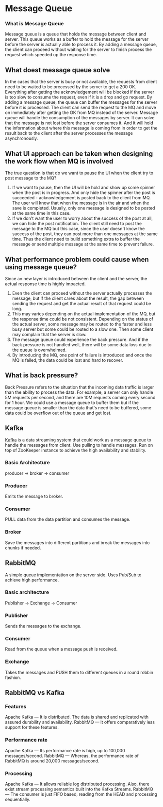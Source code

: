 # Message Queue

### What is Message Queue
Message queue is a queue that holds the message between client and server. This queue works as a buffer to hold the message for the server before the server is actually able to process it. By adding a message queue, the client can proceed without waiting for the server to finish process the request which speeded up the response time.

## What doest message queue solve
In the cases that the server is busy or not available, the requests from client need to be waited to be precessed by the server to get a 200 OK. Everything after getting the acknowledgement will be blocked if the server is too slow to consume the request, even if it is a drop and go request. By adding a message queue, the queue can buffer the messages for the server before it is processed. The client can send the request to the MQ and move on immediately after getting the OK from MQ instead of the server. Message queue will handle the consumption of the messages by server. It can solve that the message is not lost before the server consumes it. And it will hold the information about where this message is coming from in order to get the result back to the client after the server processes the message asynchronously.

## What UI approach can be taken when designing the work flow when MQ is involved
The true question is that do we want to pause the UI when the client try to post message to the MQ?
1. If we want to pause, then the UI will be hold and show up some spinner when the post is in progress. And only hide the spinner after the post is succeeded - acknowledgement is posted back to the client from MQ. The user will know that when the message is in the air and when the save is completed. Usually, only one message is designed to be posted at the same time in this case.
2. If we don't want the user to worry about the success of the post at all, we can hide the post notification. The client still need to post the message to the MQ but this case, since the user doesn't know the success of the post, they can post more than one messages at the same time. Thus the client need to build something extra to buffer the message or send multiple message at the same time to prevent failure.

## What performance problem could cause when using message queue?
Since an new layer is introduced between the client and the server, the actual response time is highly impacted.
1. Even the client can proceed without the server actually processes the message, but if the client cares about the result, the gap between sending the request and get the actual result of that request could be long.
2. This may varies depending on the actual implementation of the MQ, but the response time could be not consistent. Depending on the status of the actual server, some message may be routed to the faster and less busy server but some could be routed to a slow one. Then some client may complain that the server is slow.
3. The message queue could experience the back pressure. And if the back pressure is not handled well, there will be some data loss due to the queue is overwhelmed.
4. By introducing the MQ, one point of failure is introduced and once the MQ is failed, the data could be lost and hard  to recover.


## What is back pressure?
Back Pressure refers to the situation that the incoming data traffic is larger than the ability to process the data. For example, a server can only handle 5M requests per second, and there are 10M requests coming every second for 1 hour. We could use a message queue to buffer them but if the message queue is smaller than the data that's need to be buffered, some data could be overflow out of the queue and get lost.

## Kafka
[Kafka](https://www.youtube.com/watch?v=JalUUBKdcA0) is a data streaming system that could work as a message queue to handle the messages from client. Use pulling to handle messages. Run on top of ZooKeeper instance to achieve the high availability and stability.

### Basic Architecture
producer -> broker -> consumer

### Producer
Emits the message to broker.

### Consumer
PULL data from the data partition and consumes the message.

### Broker
Save the messages into different partitions and break the messages into chunks if needed.

## RabbitMQ
A simple queue implementation on the server side. Uses Pub/Sub to achieve high performance.

### Basic architecture
Publisher -> Exchange -> Consumer

### Publisher
Sends the messages to the exchange.

### Consumer
Read from the queue when a message push is received.

### Exchange
Takes the messages and PUSH them to different queues in a round robbin fashion.


## RabbitMQ vs Kafka
### Features
Apache Kafka — It is distributed. The data is shared and replicated with assured durability and availability.
RabbitMQ — It offers comparatively less support for these features.
### Performance rate
Apache Kafka — Its performance rate is high, up to 100,000 messages/second.
RabbitMQ — Whereas, the performance rate of RabbitMQ is around 20,000 messages/second.
### Processing
Apache Kafka — It allows reliable log distributed processing. Also, there exist stream processing semantics built into the Kafka Streams.
RabbitMQ — The consumer is just FIFO based, reading from the HEAD and processing sequentially.
